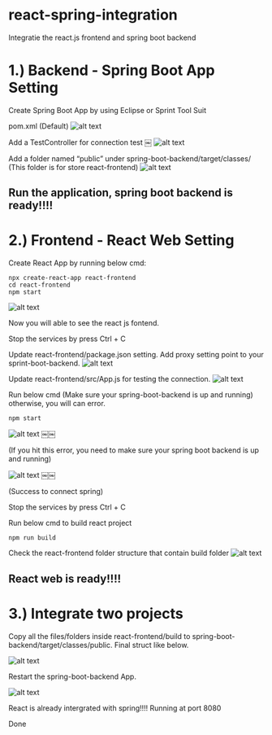 # react-spring-integration
Integratie the react.js frontend and spring boot backend

# 1.) Backend - Spring Boot App Setting 

Create Spring Boot App by using Eclipse or Sprint Tool Suit

pom.xml (Default)
![alt text](https://user-images.githubusercontent.com/9346306/54796240-60846d00-4c8a-11e9-82bb-4806cd7dcf24.jpeg)

Add a TestController for connection test
￼
![alt text](https://user-images.githubusercontent.com/9346306/54796245-61b59a00-4c8a-11e9-9b4e-6da3c047b092.jpeg)


Add a folder named “public” under spring-boot-backend/target/classes/
(This folder is for store react-frontend)
![alt text](https://user-images.githubusercontent.com/9346306/54796231-5ebaa980-4c8a-11e9-97dd-413049ca1ea0.jpeg)


## Run the application, spring boot backend is ready!!!!


# 2.) Frontend - React Web Setting

Create React App by running below cmd:
```
npx create-react-app react-frontend
cd react-frontend
npm start
```
![alt text](https://user-images.githubusercontent.com/9346306/54796237-60846d00-4c8a-11e9-991f-00e26e5d03a5.jpeg)

Now you will able to see the react js fontend.

Stop the services by press Ctrl + C

Update react-frontend/package.json setting. Add proxy setting point to your sprint-boot-backend.
![alt text](https://user-images.githubusercontent.com/9346306/54796239-60846d00-4c8a-11e9-8434-772b03a5f0c5.jpeg)


Update react-frontend/src/App.js for testing the connection.
![alt text](https://user-images.githubusercontent.com/9346306/54796232-5f534000-4c8a-11e9-940e-8b11723e2f9c.jpeg)

Run below cmd (Make sure your spring-boot-backend is up and running) otherwise, you will can error.

```
npm start 
```


![alt text](https://user-images.githubusercontent.com/9346306/54796243-611d0380-4c8a-11e9-85f0-b7c6d7fc0070.jpeg)
￼￼

(If you hit this error, you need to make sure your spring boot backend is up and running)

![alt text](https://user-images.githubusercontent.com/9346306/54796244-61b59a00-4c8a-11e9-80ff-30ea8ec8ff07.jpeg)
￼￼

(Success to connect spring)

Stop the services by press Ctrl + C

Run below cmd to build react project 

```
npm run build
```

Check the react-frontend folder structure that contain build folder
![alt text](https://user-images.githubusercontent.com/9346306/54796241-611d0380-4c8a-11e9-989d-3fa36d372883.jpeg)

## React web is ready!!!!

# 3.) Integrate two projects

Copy all the files/folders inside react-frontend/build to spring-boot-backend/target/classes/public. Final struct like below.

![alt text](https://user-images.githubusercontent.com/9346306/54796234-5febd680-4c8a-11e9-91da-4065ac357f21.jpeg)

Restart the spring-boot-backend App. 

![alt text](https://user-images.githubusercontent.com/9346306/54796233-5f534000-4c8a-11e9-8b51-2ce7c9d9911f.jpeg)

React is already intergrated with spring!!!! Running at port 8080

Done


